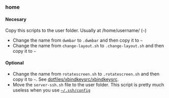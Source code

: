 ### home

#### Necesary
Copy this scripts to the user folder. Usually at /home/username/ (`~`)

- Change the name from `dwmbar` to `.dwmbar` and then copy it to `~`
- Change the name from `change-layout.sh` to `.change-layout.sh` and then copy it to `~`

#### Optional
- Change the name from `rotatescreen.sh` to `.rotatescreen.sh` and then copy it to `~`. See [dotfiles/xbindkeysrc/xbindkeysrc](https://github.com/8dcc/arch-dotfiles/tree/main/dotfiles/xbindkeysrc).
- Move the `server-ssh.sh` file to the user folder. This script is pretty much useless when you use [`~/.ssh/config`](https://github.com/8dcc/arch-dotfiles/blob/main/dotfiles/ssh/config)
